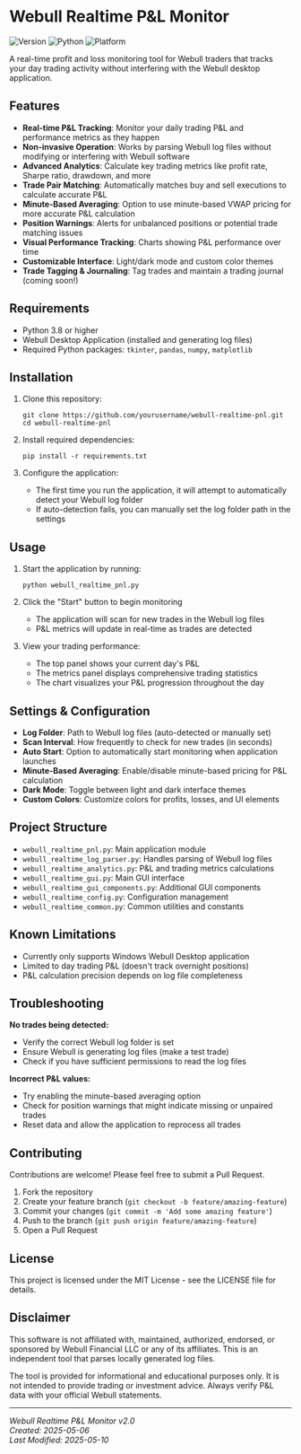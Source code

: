 # Webull Realtime P&L Monitor

![Version](https://img.shields.io/badge/version-2.0-blue)
![Python](https://img.shields.io/badge/python-3.8%2B-green)
![Platform](https://img.shields.io/badge/platform-Windows-lightgrey)

A real-time profit and loss monitoring tool for Webull traders that tracks your day trading activity without interfering with the Webull desktop application.

## Features

- **Real-time P&L Tracking**: Monitor your daily trading P&L and performance metrics as they happen
- **Non-invasive Operation**: Works by parsing Webull log files without modifying or interfering with Webull software
- **Advanced Analytics**: Calculate key trading metrics like profit rate, Sharpe ratio, drawdown, and more
- **Trade Pair Matching**: Automatically matches buy and sell executions to calculate accurate P&L
- **Minute-Based Averaging**: Option to use minute-based VWAP pricing for more accurate P&L calculation
- **Position Warnings**: Alerts for unbalanced positions or potential trade matching issues
- **Visual Performance Tracking**: Charts showing P&L performance over time
- **Customizable Interface**: Light/dark mode and custom color themes
- **Trade Tagging & Journaling**: Tag trades and maintain a trading journal (coming soon!)

## Requirements

- Python 3.8 or higher
- Webull Desktop Application (installed and generating log files)
- Required Python packages: `tkinter`, `pandas`, `numpy`, `matplotlib`

## Installation

1. Clone this repository:
   ```
   git clone https://github.com/yourusername/webull-realtime-pnl.git
   cd webull-realtime-pnl
   ```

2. Install required dependencies:
   ```
   pip install -r requirements.txt
   ```

3. Configure the application:
   - The first time you run the application, it will attempt to automatically detect your Webull log folder
   - If auto-detection fails, you can manually set the log folder path in the settings

## Usage

1. Start the application by running:
   ```
   python webull_realtime_pnl.py
   ```

2. Click the "Start" button to begin monitoring
   - The application will scan for new trades in the Webull log files
   - P&L metrics will update in real-time as trades are detected
   
3. View your trading performance:
   - The top panel shows your current day's P&L
   - The metrics panel displays comprehensive trading statistics
   - The chart visualizes your P&L progression throughout the day

## Settings & Configuration

- **Log Folder**: Path to Webull log files (auto-detected or manually set)
- **Scan Interval**: How frequently to check for new trades (in seconds)
- **Auto Start**: Option to automatically start monitoring when application launches
- **Minute-Based Averaging**: Enable/disable minute-based pricing for P&L calculation
- **Dark Mode**: Toggle between light and dark interface themes
- **Custom Colors**: Customize colors for profits, losses, and UI elements

## Project Structure

- `webull_realtime_pnl.py`: Main application module
- `webull_realtime_log_parser.py`: Handles parsing of Webull log files
- `webull_realtime_analytics.py`: P&L and trading metrics calculations
- `webull_realtime_gui.py`: Main GUI interface
- `webull_realtime_gui_components.py`: Additional GUI components
- `webull_realtime_config.py`: Configuration management
- `webull_realtime_common.py`: Common utilities and constants

## Known Limitations

- Currently only supports Windows Webull Desktop application
- Limited to day trading P&L (doesn't track overnight positions)
- P&L calculation precision depends on log file completeness

## Troubleshooting

**No trades being detected:**
- Verify the correct Webull log folder is set
- Ensure Webull is generating log files (make a test trade)
- Check if you have sufficient permissions to read the log files

**Incorrect P&L values:**
- Try enabling the minute-based averaging option
- Check for position warnings that might indicate missing or unpaired trades
- Reset data and allow the application to reprocess all trades

## Contributing

Contributions are welcome! Please feel free to submit a Pull Request.

1. Fork the repository
2. Create your feature branch (`git checkout -b feature/amazing-feature`)
3. Commit your changes (`git commit -m 'Add some amazing feature'`)
4. Push to the branch (`git push origin feature/amazing-feature`)
5. Open a Pull Request

## License

This project is licensed under the MIT License - see the LICENSE file for details.

## Disclaimer

This software is not affiliated with, maintained, authorized, endorsed, or sponsored by Webull Financial LLC or any of its affiliates. This is an independent tool that parses locally generated log files.

The tool is provided for informational and educational purposes only. It is not intended to provide trading or investment advice. Always verify P&L data with your official Webull statements.

---

*Webull Realtime P&L Monitor v2.0*  
*Created: 2025-05-06*  
*Last Modified: 2025-05-10*